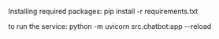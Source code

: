 Installing required packages:
pip install -r requirements.txt

to run the service:
python -m uvicorn src.chatbot:app --reload
